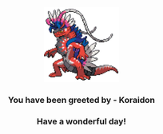 <p align="center">
    <img src="https://raw.githubusercontent.com/PokeAPI/sprites/master/sprites/pokemon/1007.png" width="150" height="150">
</p>
<h3 align="center">You have been greeted by - <b>Koraidon</b></h3>
<h3 align="center">Have a wonderful day!</h3>
